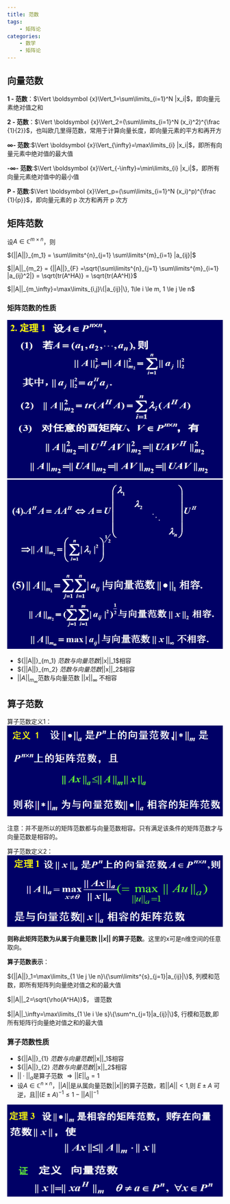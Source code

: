 ```yaml
---
title: 范数
tags: 
    - 矩阵论
categories: 
    - 数学
    - 矩阵论
---
```



## 向量范数
**1 - 范数**：$\Vert \boldsymbol {x}\Vert_1=\sum\limits_{i=1}^N |x_i|$，即向量元素绝对值之和

**2 - 范数**：$\Vert \boldsymbol {x}\Vert_2=(\sum\limits_{i=1}^N (x_i)^2)^{\frac {1}{2}}$，也叫欧几里得范数，常用于计算向量长度，即向量元素的平方和再开方

**$\infty$- 范数**:$\Vert \boldsymbol {x}\Vert_{\infty}=\max\limits_{i} |x_i|$，即所有向量元素中绝对值的最大值

**-$\infty$- 范数**:$\Vert \boldsymbol {x}\Vert_{-\infty}=\min\limits_{i} |x_i|$，即所有向量元素绝对值中的最小值

**P - 范数**:$\Vert \boldsymbol {x}\Vert_p=(\sum\limits_{i=1}^N (x_i)^p)^{\frac {1}{p}}$，即向量元素的 p 次方和再开 p 次方


## 矩阵范数
设$A \in \mathbb{C}^{m × n}$，则

${||A||}_{m_1} = \sum\limits^{n}_{j=1} \sum\limits^{m}_{i=1} |a_{ij}|$

$||A||_{m_2} = {||A||}_{F} =\sqrt{\sum\limits^{n}_{j=1} \sum\limits^{m}_{i=1} |a_{ij}^2|} = \sqrt{tr(A^HA)} = \sqrt{tr(AA^H)}$

$||A||_{m_\infty}=\max\limits_{i,j}\{|a_{ij}|\}, 1\le i \le m, 1 \le j \le n$



### 矩阵范数的性质
![](/img/矩阵论/矩阵范数性质-定理1.png)
![](/img/矩阵论/矩阵范数性质-定理1-2.png)

- ${||A||}_{m_1} $范数与向量范数$||x||_1$相容
- ${||A||}_{m_2} $范数与向量范数$||x||_2$相容
- ${||A||}_{m_{\infty}}$范数与向量范数 $||x||_\infty$ 不相容
## 算子范数
算子范数定义1：
![](/img/矩阵论/算子范数定义1.png)

注意：并不是所以的矩阵范数都与向量范数相容。只有满足该条件的矩阵范数才与向量范数是相容的。

算子范数定义2：
![](/img/矩阵论/算子范数定义2.png)

**则称此矩阵范数为从属于向量范数 $||x||$ 的算子范数**。这里的x可是n维空间的任意取向。

**算子范数表示**：

${||A||}_1=\max\limits_{1 \le j \le n}\{\sum\limits^{s}_{j=1}|a_{ij}|\}$, 列模和范数，即所有矩阵列向量绝对值之和的最大值

$||A||_2=\sqrt{\rho(A^HA)}$， 谱范数

$||A||_\infty=\max\limits_{1 \le i \le s}\{\sum^n_{j=1}|a_{ij}|\}$, 行模和范数,即所有矩阵行向量绝对值之和的最大值

### 算子范数性质
- ${||A||}_{1} $范数与向量范数$||x||_1$相容
- ${||A||}_{2} $范数与向量范数$||x||_2$相容
- $||·||_a$是算子范数 $\Rightarrow ||E||_a = 1$
- 设$A \in \mathbb{C}^{n × n}， ||A||$是从属向量范数$||x||$的算子范数，若$||A|| < 1$,则 $E 	\pm A$ 可逆，且$||(E \pm A)^{-1} \le 1 - ||A||^{-1}$ 

![](/img/矩阵论/算子范数性质-定理3.png)